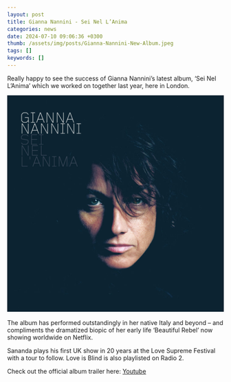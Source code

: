 ```yaml
---
layout: post
title: Gianna Nannini - Sei Nel L’Anima
categories: news 
date: 2024-07-10 09:06:36 +0300
thumb: /assets/img/posts/Gianna-Nannini-New-Album.jpeg
tags: []
keywords: [] 
---
```


Really happy to see the success of Gianna Nannini’s latest album, ‘Sei Nel L’Anima’ which we worked on together last year, here in London.

![](/assets/img/posts/Gianna-Nannini-New-Album.jpeg)

The album has performed outstandingly in her native Italy and beyond – and compliments the dramatized biopic of her early life ‘Beautiful Rebel’ now showing worldwide on Netflix.

Sananda plays his first UK show in 20 years at the Love Supreme Festival with a tour to follow. Love is Blind is also playlisted on Radio 2.

Check out the official album trailer here:
[Youtube](https://www.youtube.com/watch?v=v1LOfIQwSX8)

